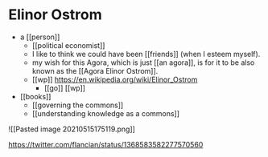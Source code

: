 # Elinor Ostrom

- a [[person]]
  - [[political economist]]
  - I like to think we could have been [[friends]] (when I esteem myself).
  - my wish for this Agora, which is just [[an agora]], is for it to be also known as the [[Agora Elinor Ostrom]].
  - [[wp]] https://en.wikipedia.org/wiki/Elinor_Ostrom
	  - [[go]] [[wp]]
- [[books]]
  - [[governing the commons]]
  - [[understanding knowledge as a commons]]

![[Pasted image 20210515175119.png]]

https://twitter.com/flancian/status/1368583582277570560


